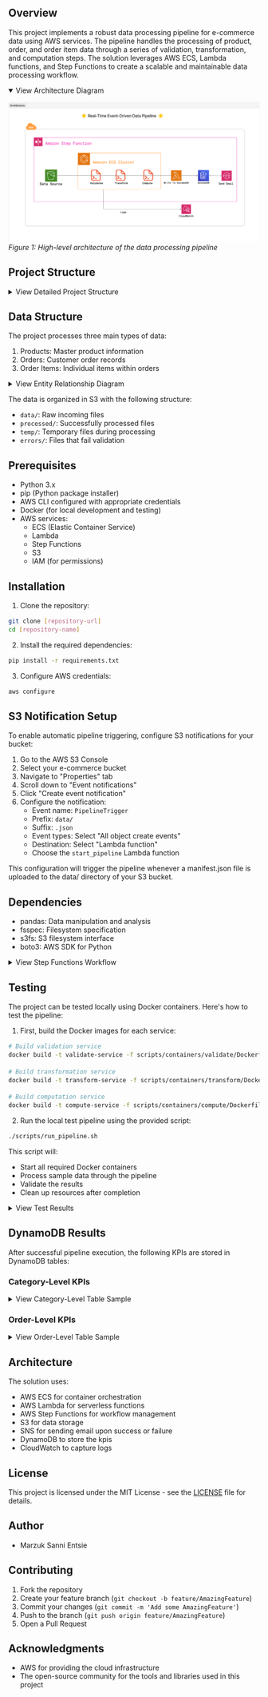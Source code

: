 ## Overview

This project implements a robust data processing pipeline for e-commerce data using AWS services. The pipeline handles the processing of product, order, and order item data through a series of validation, transformation, and computation steps. The solution leverages AWS ECS, Lambda functions, and Step Functions to create a scalable and maintainable data processing workflow.

<details open>
<summary>View Architecture Diagram</summary>

![Architecture Diagram](assets/images/Architecture.png)
_Figure 1: High-level architecture of the data processing pipeline_

</details>

## Project Structure

<details>
<summary>View Detailed Project Structure</summary>

```
├── assets/                # Static assets and resources
├── data/                  # Sample data files
│   ├── order_items/      # Order items data
│   ├── orders/           # Orders data
│   └── products.csv      # Products master data
├── docs/                  # Project documentation
├── problem/              # Project requirements and specifications
├── scripts/              # Implementation scripts and configurations
│   ├── containers/       # Docker container definitions
│   │   ├── compute/     # Computation logic
│   │   ├── transform/   # Data transformation logic
│   │   └── validate/    # Data validation logic
│   ├── lambda/          # AWS Lambda function code
│   ├── task-definitions/ # ECS task definitions
│   ├── push to cloud.sh # Deployment script
│   ├── s3_structure.txt # S3 bucket structure definition
│   └── step_function.json # AWS Step Function definition
├── test/                 # Test suite
│   ├── local/           # Local testing configurations
│   ├── test_result/     # Test execution results
│   │   ├── dynamo_result/ # Sample DynamoDB table exports
│   │   │   ├── category-level-table.csv
│   │   │   └── order-level-table.csv
│   │   ├── stepfunction_execution.png
│   │   └── success_email.png
│   ├── main.py          # Main test script
│   └── manifest.json    # Test manifest
├── requirements.txt      # Project dependencies
└── LICENSE              # MIT License
```

</details>

## Data Structure

The project processes three main types of data:

1. Products: Master product information
2. Orders: Customer order records
3. Order Items: Individual items within orders

<details>
<summary>View Entity Relationship Diagram</summary>

![Entity Relationship Diagram](assets/images/ERD.png)
_Figure 2: Entity Relationship Diagram showing data relationships_

</details>

The data is organized in S3 with the following structure:

- `data/`: Raw incoming files
- `processed/`: Successfully processed files
- `temp/`: Temporary files during processing
- `errors/`: Files that fail validation

## Prerequisites

- Python 3.x
- pip (Python package installer)
- AWS CLI configured with appropriate credentials
- Docker (for local development and testing)
- AWS services:
  - ECS (Elastic Container Service)
  - Lambda
  - Step Functions
  - S3
  - IAM (for permissions)

## Installation

1. Clone the repository:

```bash
git clone [repository-url]
cd [repository-name]
```

2. Install the required dependencies:

```bash
pip install -r requirements.txt
```

3. Configure AWS credentials:

```bash
aws configure
```

## S3 Notification Setup

To enable automatic pipeline triggering, configure S3 notifications for your bucket:

1. Go to the AWS S3 Console
2. Select your e-commerce bucket
3. Navigate to "Properties" tab
4. Scroll down to "Event notifications"
5. Click "Create event notification"
6. Configure the notification:
   - Event name: `PipelineTrigger`
   - Prefix: `data/`
   - Suffix: `.json`
   - Event types: Select "All object create events"
   - Destination: Select "Lambda function"
   - Choose the `start_pipeline` Lambda function

This configuration will trigger the pipeline whenever a manifest.json file is uploaded to the data/ directory of your S3 bucket.

## Dependencies

- pandas: Data manipulation and analysis
- fsspec: Filesystem specification
- s3fs: S3 filesystem interface
- boto3: AWS SDK for Python

<details>
<summary>View Step Functions Workflow</summary>

![Step Functions Workflow](assets/images/stepfunctions_graph.png)
_Figure 3: AWS Step Functions workflow diagram_

</details>

## Testing

The project can be tested locally using Docker containers. Here's how to test the pipeline:

1. First, build the Docker images for each service:

```bash
# Build validation service
docker build -t validate-service -f scripts/containers/validate/Dockerfile .

# Build transformation service
docker build -t transform-service -f scripts/containers/transform/Dockerfile .

# Build computation service
docker build -t compute-service -f scripts/containers/compute/Dockerfile .
```

2. Run the local test pipeline using the provided script:

```bash
./scripts/run_pipeline.sh
```

This script will:

- Start all required Docker containers
- Process sample data through the pipeline
- Validate the results
- Clean up resources after completion

<details>
<summary>View Test Results</summary>

![Test Execution Results](test/test_result/stepfunction_execution.png)
_Figure 4: Successful Step Function execution_

![Success Notification](test/test_result/success_email.png)
_Figure 5: Success notification email_

</details>

## DynamoDB Results

After successful pipeline execution, the following KPIs are stored in DynamoDB tables:

### Category-Level KPIs

<details>
<summary>View Category-Level Table Sample</summary>

```csv
category,order_date,avg_order_value,avg_return_rate,daily_revenue
Electronics,2025-03-08,78.04764227642276,18.69918699186992,9599.86
Electronics,2025-03-09,86.12895833333333,11.805555555555555,12402.57
Sports,2025-03-08,79.07544642857144,16.071428571428573,8856.45
Sports,2025-03-09,75.3943918918919,12.162162162162163,11158.37
```

Key metrics:

- Average order value per category
- Return rate by category
- Daily revenue by category
</details>

### Order-Level KPIs

<details>
<summary>View Order-Level Table Sample</summary>

```csv
order_date,return_rate,total_items_sold,total_orders,total_revenue,unique_customers
2025-03-25,18.421052631578945,999,342,79223.33,340
2025-03-21,18.3453237410072,810,278,66476.97,278
2025-03-08,23.776223776223777,870,286,67398.91,278
```

Key metrics:

- Daily return rate
- Total items sold
- Total orders
- Total revenue
- Number of unique customers
</details>

## Architecture

The solution uses:

- AWS ECS for container orchestration
- AWS Lambda for serverless functions
- AWS Step Functions for workflow management
- S3 for data storage
- SNS for sending email upon success or failure
- DynamoDB to store the kpis
- CloudWatch to capture logs

## License

This project is licensed under the MIT License - see the [LICENSE](LICENSE) file for details.

## Author

- Marzuk Sanni Entsie

## Contributing

1. Fork the repository
2. Create your feature branch (`git checkout -b feature/AmazingFeature`)
3. Commit your changes (`git commit -m 'Add some AmazingFeature'`)
4. Push to the branch (`git push origin feature/AmazingFeature`)
5. Open a Pull Request

## Acknowledgments

- AWS for providing the cloud infrastructure
- The open-source community for the tools and libraries used in this project
